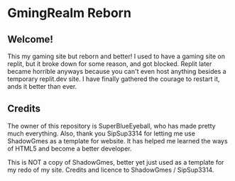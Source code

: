 # GmingRealm Reborn
## Welcome!
This my gaming site but reborn and better!
I  used to have a gaming site on replit, but it broke down for some reason, and got blocked. Replit later became horrible anyways because you can't even host anything besides a temporary replit.dev site.
I have finally gathered the courage to restart it, ands it better than ever.

## Credits
The owner of this repository is SuperBlueEyeball, who has made pretty much everything.
Also, thank you SipSup3314 for letting me use ShadowGmes as a template for website. It has helped me learned the ways of HTML5 and become a better developer.

This is NOT a copy of ShadowGmes, better yet just used as a template for my redo of my site. Credits and licence to ShadowGmes / SipSup3314.